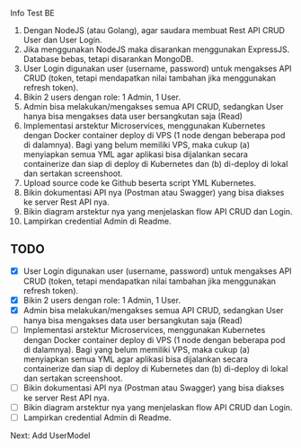 Info Test BE
1. Dengan NodeJS (atau Golang), agar saudara membuat Rest API CRUD User dan User Login.
2. Jika menggunakan NodeJS maka disarankan menggunakan ExpressJS. Database bebas, tetapi disarankan MongoDB.
3. User Login digunakan user (username, password) untuk mengakses API CRUD (token, tetapi mendapatkan nilai tambahan jika menggunakan refresh token).
4. Bikin 2 users dengan role: 1 Admin, 1 User.
5. Admin bisa melakukan/mengakses semua API CRUD, sedangkan User hanya bisa mengakses data user bersangkutan saja (Read)
6. Implementasi arstektur Microservices, menggunakan Kubernetes dengan Docker container deploy di VPS (1 node dengan beberapa pod di dalamnya). Bagi yang belum memiliki VPS, maka cukup (a) menyiapkan semua YML agar aplikasi bisa dijalankan secara containerize dan siap di deploy di Kubernetes dan (b) di-deploy di lokal dan sertakan screenshoot.
7. Upload source code ke Github beserta script YML Kubernetes.
8. Bikin dokumentasi API nya (Postman atau Swagger) yang bisa diakses ke server Rest API nya.
9. Bikin diagram arstektur nya yang menjelaskan flow API CRUD dan Login.
10. Lampirkan credential Admin di Readme.

## TODO
- [x] User Login digunakan user (username, password) untuk mengakses API CRUD (token, tetapi mendapatkan nilai tambahan jika menggunakan refresh token).
- [x] Bikin 2 users dengan role: 1 Admin, 1 User.
- [x] Admin bisa melakukan/mengakses semua API CRUD, sedangkan User hanya bisa mengakses data user bersangkutan saja (Read)
- [ ] Implementasi arstektur Microservices, menggunakan Kubernetes dengan Docker container deploy di VPS (1 node dengan beberapa pod di dalamnya). Bagi yang belum memiliki VPS, maka cukup (a) menyiapkan semua YML agar aplikasi bisa dijalankan secara containerize dan siap di deploy di Kubernetes dan (b) di-deploy di lokal dan sertakan screenshoot.
- [ ] Bikin dokumentasi API nya (Postman atau Swagger) yang bisa diakses ke server Rest API nya.
- [ ] Bikin diagram arstektur nya yang menjelaskan flow API CRUD dan Login.
- [ ] Lampirkan credential Admin di Readme.

Next: Add UserModel
